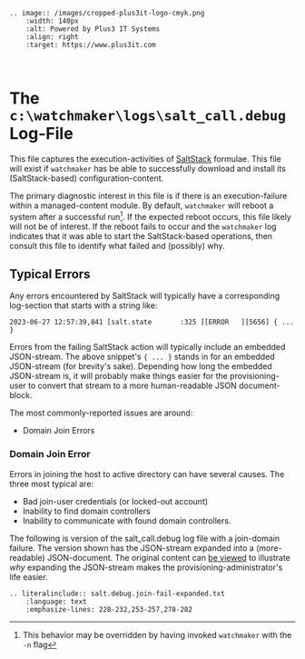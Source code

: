 ```{eval-rst}
.. image:: /images/cropped-plus3it-logo-cmyk.png
    :width: 140px
    :alt: Powered by Plus3 IT Systems
    :align: right
    :target: https://www.plus3it.com
```
<br>

# The `c:\watchmaker\logs\salt_call.debug` Log-File

This file captures the execution-activities of [SaltStack](https://docs.saltproject.io/en/latest/contents.html) formulae. This file will exist if `watchmaker` has be able to successfully download and install its (SaltStack-based) configuration-content. 

The primary diagnostic interest in this file is if there is an execution-failure within a managed-content module. By default, `watchmaker` will reboot a system after a successful run[^1]. If the expected reboot occurs, this file likely will not be of interest. If the reboot fails to occur and the `watchmaker` log indicates that it was able to start the SaltStack-based operations, then consult this file to identify what failed and (possibly) why.

## Typical Errors

Any errors encountered by SaltStack will typically have a corresponding log-section that starts with a string like:

```
2023-06-27 12:57:39,841 [salt.state       :325 ][ERROR   ][5656] { ... }
```

Errors from the failing SaltStack action will typically include an embedded JSON-stream. The above snippet's `{ ... }` stands in for an embedded JSON-stream (for brevity's sake). Depending how long the embedded JSON-stream is, it will probably make things easier for the provisioning-user to convert that stream to a more human-readable JSON document-block.

The most commonly-reported issues are around:

- Domain Join Errors

### Domain Join Error

Errors in joining the host to active directory can have several causes. The three most typical are:

- Bad join-user credentials (or locked-out account)
- Inability to find domain controllers
- Inability to communicate with found domain controllers.

The following is version of the salt_call.debug log file with a join-domain failure. The version shown has the JSON-stream expanded into a (more-readable) JSON-document. The original content can [be viewed](salt.debug.join-fail-stream.txt) to illustrate _why_ expanding the JSON-stream makes the provisioning-administrator's life easier.


```{eval-rst}
.. literalinclude:: salt.debug.join-fail-expanded.txt
    :language: text
    :emphasize-lines: 228-232,253-257,278-282
```




[^1]: This behavior may be overridden by having invoked `watchmaker` with the `-n` flag
